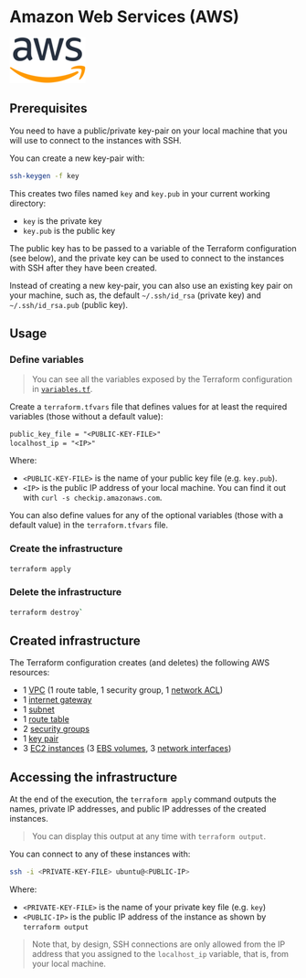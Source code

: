 # Amazon Web Services (AWS)

![AWS](../assets/aws.png)

## Prerequisites

You need to have a public/private key-pair on your local machine that you will use to connect to the instances with SSH.

You can create a new key-pair with:

```bash
ssh-keygen -f key
```

This creates two files named `key` and `key.pub` in your current working directory:

- `key` is the private key
- `key.pub` is the public key

The public key has to be passed to a variable of the Terraform configuration (see below), and the private key can be used to connect to the instances with SSH after they have been created.

Instead of creating a new key-pair, you can also use an existing key pair on your machine, such as, the default `~/.ssh/id_rsa` (private key) and `~/.ssh/id_rsa.pub` (public key).

## Usage

### Define variables

> You can see all the variables exposed by the Terraform configuration in [`variables.tf`](variables.tf).

Create a `terraform.tfvars` file that defines values for at least the required variables (those without a default value):

```
public_key_file = "<PUBLIC-KEY-FILE>"
localhost_ip = "<IP>"
```

Where:

- `<PUBLIC-KEY-FILE>` is the name of your public key file (e.g. `key.pub`).
- `<IP>` is the public IP address of your local machine. You can find it out with `curl -s checkip.amazonaws.com`.

You can also define values for any of the optional variables (those with a default value) in the `terraform.tfvars` file.

### Create the infrastructure

```bash
terraform apply
```

### Delete the infrastructure

```bash
terraform destroy`
```
## Created infrastructure

The Terraform configuration creates (and deletes) the following AWS resources:

- 1 [VPC](https://docs.aws.amazon.com/vpc/latest/userguide/what-is-amazon-vpc.html) (1 route table, 1 security group, 1 [network ACL](https://docs.aws.amazon.com/vpc/latest/userguide/vpc-network-acls.html))
- 1 [internet gateway](https://docs.aws.amazon.com/vpc/latest/userguide/VPC_Internet_Gateway.html)
- 1 [subnet](https://docs.aws.amazon.com/vpc/latest/userguide/VPC_Subnets.html)
- 1 [route table](https://docs.aws.amazon.com/vpc/latest/userguide/VPC_Route_Tables.html)
- 2 [security groups](https://docs.aws.amazon.com/vpc/latest/userguide/VPC_SecurityGroups.html)
- 1 [key pair](https://docs.aws.amazon.com/AWSEC2/latest/UserGuide/ec2-key-pairs.html)
- 3 [EC2 instances](https://docs.aws.amazon.com/AWSEC2/latest/UserGuide/concepts.html) (3 [EBS volumes](https://docs.aws.amazon.com/AWSEC2/latest/UserGuide/AmazonEBS.html), 3 [network interfaces](https://docs.aws.amazon.com/AWSEC2/latest/UserGuide/using-eni.html))

## Accessing the infrastructure

At the end of the execution, the `terraform apply` command outputs the names, private IP addresses, and public IP addresses of the created instances.

> You can display this output at any time with `terraform output`.

You can connect to any of these instances with:

```bash
ssh -i <PRIVATE-KEY-FILE> ubuntu@<PUBLIC-IP>
```

Where:

- `<PRIVATE-KEY-FILE>` is the name of your private key file (e.g. `key`)
- `<PUBLIC-IP>` is the public IP address of the instance as shown by `terraform output`

> Note that, by design, SSH connections are only allowed from the IP address that you assigned to the `localhost_ip` variable, that is, from your local machine.
